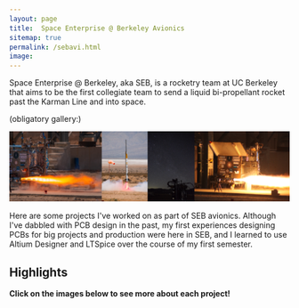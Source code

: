 ```yaml
---
layout: page
title:  Space Enterprise @ Berkeley Avionics
sitemap: true
permalink: /sebavi.html
image: 
---
```


Space Enterprise @ Berkeley, aka SEB, is a rocketry team at UC Berkeley that aims to be the first collegiate team to send a liquid bi-propellant rocket past the Karman Line and into space. 


(obligatory gallery:)

<img src="/images/posts/seb/gallery1.png">


Here are some projects I've worked on as part of SEB avionics. Although I've 
dabbled with PCB design in the past, my first experiences designing PCBs for big projects and production were here in SEB, and I learned to use Altium Designer and LTSpice over the course of my first semester. 

## Highlights

**Click on the images below to see more about each project!**

<!-- #### E-1 Extension Board (v1, v2, ...)

Everything you need to control valves and actuators for our liquid rocket engine. Stacks with our general flight computer

<a href="https://ctychen.github.io/e1ext.html">
  <img src="/images/posts/seb/e1ext/pcbv2.png" alt="E-1 Board">
</a>

#### LAD-5  -->

<!-- Avionics and integration for Low Altitude Demonstrator vehicle.

<a href="https://ctychen.github.io/lad5.html">
  <img src="/images/posts/seb/lad/lad5_1.png" alt="LAD5">
</a> -->

<!-- #### DAQ V2

Part of our ground station, this board handles reading sensors that aren't onboard the rocket. 

<a href="https://ctychen.github.io/daqv2.html">
  <img src="/images/posts/seb/daq2/pcb1.png" alt="DAQ Board V2">
</a> -->

<!-- #### Load Cell Amplifier

First thing I ever made with Altium Designer, let's just say that there was a lot of room for improvement.

<a href="https://ctychen.github.io/lcamp.html">
  <img src="/images/posts/seb/lcamp/pcb.png" alt="Load Cell Amplifier">
</a> -->




